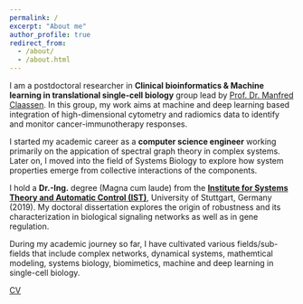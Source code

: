 ```yaml
---
permalink: /
excerpt: "About me"
author_profile: true
redirect_from: 
  - /about/
  - /about.html
---
```


I am a postdoctoral researcher in **Clinical bioinformatics & Machine learning in translational single-cell biology** group lead by [Prof. Dr. Manfred Claassen](https://www.medizin.uni-tuebingen.de/de/das-klinikum/mitarbeiter/profil/2147). In this group, my work aims at machine and deep learning based integration of high-dimensional cytometry and radiomics data to identify and monitor cancer-immunotherapy responses. 

I started my academic career as a **computer science engineer** working primarily on the appication of spectral graph theory in complex systems. Later on, I moved into the field of Systems Biology to explore how system properties emerge from collective interactions of the components.

I hold a **Dr.-Ing.** degree (Magna cum laude) from the [**Institute for Systems Theory and Automatic Control (IST)**](https://www.ist.uni-stuttgart.de/), University of Stuttgart, Germany (2019). My doctoral dissertation explores the origin of robustness and its characterization in biological signaling networks as well as in gene regulation.

During my academic journey so far, I have cultivated various fields/sub-fields that include complex networks, dynamical systems, mathemtical modeling, systems biology, biomimetics, machine and deep learning in single-cell biology.


[CV](https://debdaspaul.github.io/files/resume_debdas_paul.pdf)
